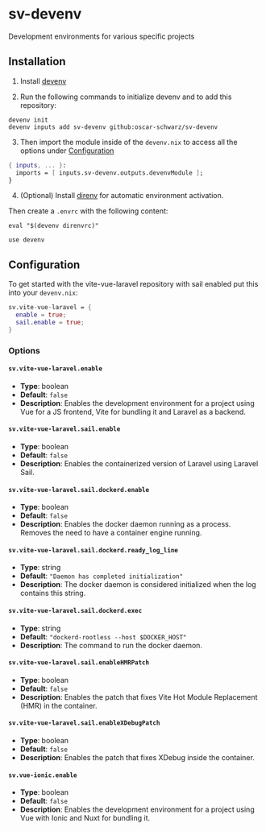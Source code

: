 # sv-devenv

Development environments for various specific projects
## Installation

1. Install [devenv](https://devenv.sh/getting-started/)

2. Run the following commands to initialize devenv and to add this repository:
```
devenv init
devenv inputs add sv-devenv github:oscar-schwarz/sv-devenv 
```

3. Then import the module inside of the `devenv.nix` to access all the options under [Configuration](#Configuration)
```nix
{ inputs, ... }:
  imports = [ inputs.sv-devenv.outputs.devenvModule ];
}
```

4. (Optional) Install [direnv](https://direnv.net/docs/installation.html) for automatic environment activation.

Then create a `.envrc` with the following content:

```envrc
eval "$(devenv direnvrc)"

use devenv
```

## Configuration

To get started with the vite-vue-laravel repository with sail enabled put this into your `devenv.nix`:

```nix
sv.vite-vue-laravel = {
  enable = true;
  sail.enable = true;
}
```

### Options

#### `sv.vite-vue-laravel.enable`
- **Type**: boolean
- **Default**: `false`
- **Description**: Enables the development environment for a project using Vue for a JS frontend, Vite for bundling it and Laravel as a backend.

#### `sv.vite-vue-laravel.sail.enable`
- **Type**: boolean
- **Default**: `false`
- **Description**: Enables the containerized version of Laravel using Laravel Sail.

#### `sv.vite-vue-laravel.sail.dockerd.enable`
- **Type**: boolean
- **Default**: `false`
- **Description**: Enables the docker daemon running as a process. Removes the need to have a container engine running.

#### `sv.vite-vue-laravel.sail.dockerd.ready_log_line`
- **Type**: string
- **Default**: `"Daemon has completed initialization"`
- **Description**: The docker daemon is considered initialized when the log contains this string.

#### `sv.vite-vue-laravel.sail.dockerd.exec`
- **Type**: string
- **Default**: `"dockerd-rootless --host $DOCKER_HOST"`
- **Description**: The command to run the docker daemon.

#### `sv.vite-vue-laravel.sail.enableHMRPatch`
- **Type**: boolean
- **Default**: `false`
- **Description**: Enables the patch that fixes Vite Hot Module Replacement (HMR) in the container.

#### `sv.vite-vue-laravel.sail.enableXDebugPatch`
- **Type**: boolean
- **Default**: `false`
- **Description**: Enables the patch that fixes XDebug inside the container.

#### `sv.vue-ionic.enable`
- **Type**: boolean
- **Default**: `false`
- **Description**: Enables the development environment for a project using Vue with Ionic and Nuxt for bundling it.
